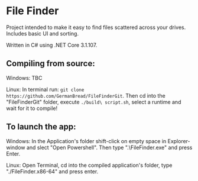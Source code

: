 # File Finder

Project intended to make it easy to find files scattered across your drives.
Includes basic UI and sorting.

Written in C# using .NET Core 3.1.107.

## Compiling from source:

Windows: 
TBC

Linux: 
In terminal run: `git clone https://github.com/GermanBread/FileFinderGit`.
Then cd into the "FileFinderGit" folder, execute `./build\ script.sh`, select a runtime and wait for it to compile!

## To launch the app:

Windows: 
In the Application's folder shift-click on empty space in Explorer-window and slect "Open Powershell".
Then type ".\FileFinder.exe" and press Enter.

Linux: 
Open Terminal, cd into the compiled application's folder, type "./FileFinder.x86-64" and press enter.